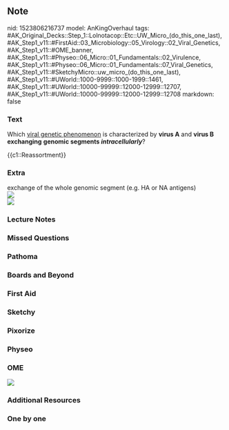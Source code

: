 ## Note
nid: 1523806216737
model: AnKingOverhaul
tags: #AK_Original_Decks::Step_1::Lolnotacop::Etc::UW_Micro_(do_this_one_last), #AK_Step1_v11::#FirstAid::03_Microbiology::05_Virology::02_Viral_Genetics, #AK_Step1_v11::#OME_banner, #AK_Step1_v11::#Physeo::06_Micro::01_Fundamentals::02_Virulence, #AK_Step1_v11::#Physeo::06_Micro::01_Fundamentals::07_Viral_Genetics, #AK_Step1_v11::#SketchyMicro::uw_micro_(do_this_one_last), #AK_Step1_v11::#UWorld::1000-9999::1000-1999::1461, #AK_Step1_v11::#UWorld::10000-99999::12000-12999::12707, #AK_Step1_v11::#UWorld::10000-99999::12000-12999::12708
markdown: false

### Text
Which <u>viral genetic phenomenon</u> is characterized by <b>virus
A</b> and <b>virus B</b> <b>exchanging</b> <b>genomic segments
<i>intracellularly</i></b>?
<div>
  {{c1::Reassortment}}
</div>

### Extra
<div>
  exchange of the whole genomic segment (e.g. HA or NA antigens)
</div>
<div><img src="Xnip2018-04-106_20-56-05.jpg"></div><img src=
"Xnip2018-04-105_11-30-06.jpg">

### Lecture Notes


### Missed Questions


### Pathoma


### Boards and Beyond


### First Aid


### Sketchy


### Pixorize


### Physeo


### OME
<div class="ome-widget">
  <a href="https://onlinemeded.org?ref=anki"><img src=
  "_OME_AnkiFlashcards_General_7.png"></a>
</div>

### Additional Resources


### One by one

